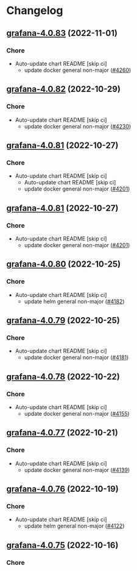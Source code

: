 # Changelog



## [grafana-4.0.83](https://github.com/truecharts/charts/compare/grafana-4.0.82...grafana-4.0.83) (2022-11-01)

### Chore

- Auto-update chart README [skip ci]
  - update docker general non-major ([#4260](https://github.com/truecharts/charts/issues/4260))




## [grafana-4.0.82](https://github.com/truecharts/charts/compare/grafana-4.0.81...grafana-4.0.82) (2022-10-29)

### Chore

- Auto-update chart README [skip ci]
  - update docker general non-major ([#4230](https://github.com/truecharts/charts/issues/4230))




## [grafana-4.0.81](https://github.com/truecharts/charts/compare/grafana-image-renderer-0.0.32...grafana-4.0.81) (2022-10-27)

### Chore

- Auto-update chart README [skip ci]
  - Auto-update chart README [skip ci]
  - update docker general non-major ([#4201](https://github.com/truecharts/charts/issues/4201))




## [grafana-4.0.81](https://github.com/truecharts/charts/compare/grafana-image-renderer-0.0.32...grafana-4.0.81) (2022-10-27)

### Chore

- Auto-update chart README [skip ci]
  - update docker general non-major ([#4201](https://github.com/truecharts/charts/issues/4201))




## [grafana-4.0.80](https://github.com/truecharts/charts/compare/grafana-4.0.79...grafana-4.0.80) (2022-10-25)

### Chore

- Auto-update chart README [skip ci]
  - update helm general non-major ([#4182](https://github.com/truecharts/charts/issues/4182))




## [grafana-4.0.79](https://github.com/truecharts/charts/compare/grafana-4.0.78...grafana-4.0.79) (2022-10-25)

### Chore

- Auto-update chart README [skip ci]
  - update docker general non-major ([#4181](https://github.com/truecharts/charts/issues/4181))




## [grafana-4.0.78](https://github.com/truecharts/charts/compare/grafana-4.0.77...grafana-4.0.78) (2022-10-22)

### Chore

- Auto-update chart README [skip ci]
  - update docker general non-major ([#4155](https://github.com/truecharts/charts/issues/4155))




## [grafana-4.0.77](https://github.com/truecharts/charts/compare/grafana-image-renderer-0.0.31...grafana-4.0.77) (2022-10-21)

### Chore

- Auto-update chart README [skip ci]
  - update docker general non-major ([#4139](https://github.com/truecharts/charts/issues/4139))




## [grafana-4.0.76](https://github.com/truecharts/charts/compare/grafana-4.0.75...grafana-4.0.76) (2022-10-19)

### Chore

- Auto-update chart README [skip ci]
  - update helm general non-major ([#4122](https://github.com/truecharts/charts/issues/4122))




## [grafana-4.0.75](https://github.com/truecharts/charts/compare/grafana-4.0.74...grafana-4.0.75) (2022-10-16)

### Chore


